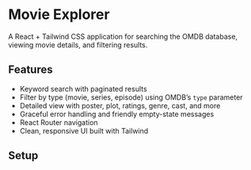 # Movie Explorer

A React + Tailwind CSS application for searching the OMDB database, viewing movie details, and filtering results.

## Features
- Keyword search with paginated results
- Filter by type (movie, series, episode) using OMDB’s `type` parameter
- Detailed view with poster, plot, ratings, genre, cast, and more
- Graceful error handling and friendly empty-state messages
- React Router navigation
- Clean, responsive UI built with Tailwind

## Setup

